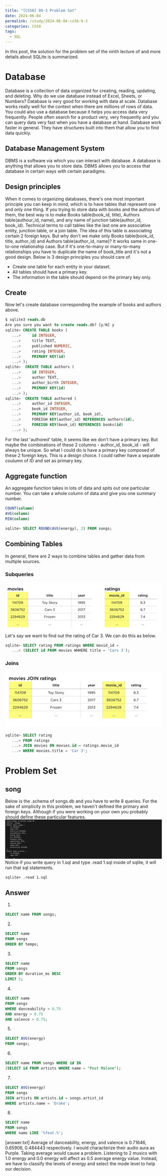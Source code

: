 ```yaml
---
title: "[CS50] 09-3 Problem Set"
date: 2024-06-04
permalink: /study/2024-06-04-cs50-9-3
categories: CS50
tags:
  - SQL
---
```


In this post, the solution for the problem set of the ninth lecture of and more details about SQLite is summarized.

# Database
Database is a collection of data organized for creating, reading, updating, and deleting. Why do we use database instead of Excel, Sheets, or Numbers? Database is very good for working with data at scale. Database works really well for the context when there are millions of rows of data. You could also use a database because it helps you access data very frequently. People often search for a product very, very frequently and you can query data very fast when you have a database at hand. Database work faster in general. They have structures built into them that allow you to find data quickly. 

## Database Management System 
DBMS is a software via which you can interact with database. A database is anything that allows you to store data. DBMS allows you to access that database in certain ways with certain paradigms. 

## Design principles
When it comes to organizing databases, there's one most important principle you can keep in mind, which is to have tables that represent one and only one thing. If you trying to store data with books and the authors of them, the best way is to make Books table(book_id, title), Authors table(authour_id, name), and any name of junction table(author_id, book_id). Technical terms to call tables like the last one are associative entity, junction table, or a join table. The idea of this table is associating certain 2 foreign keys. 
But why don't we make only Books table(book_id, title, author_id) and Authors table(author_id, name)? It works same in one-to-one relationship case. But if it's one-to-many or many-to-many relationships you have to duplicate the name of book_title and it's not a good design.
Below is 3 design principles you should care of.
- Create one table for each entity in your dataset.
- All tables should have a primary key.
- The information in the table should depend on the primary key only.

## Create
Now let's create database corresponding the example of books and authors above.
```sql
$ sqlite3 reads.db
Are you sure you want to create reads.db? [y/N] y
sqlite> CREATE TABLE books (
   ...>     id INTEGER,
   ...>     title TEXT,
   ...>     published NUMERIC,
   ...>     rating INTEGER,
   ...>     PRIMARY KEY(id)
   ...> );
sqlite>  CREATE TABLE authors (
   ...>     id INTEGER,
   ...>     author TEXT,
   ...>     author_birth INTEGER,
   ...>     PRIMARY KEY(id)
   ...> );
sqlite>  CREATE TABLE authored (
   ...>     author_id INTEGER,
   ...>     book_id INTEGER,
   ...>     PRIMARY KEY(author_id, book_id),
   ...>     FOREIGH KEY(author_id) REFERENCES authors(id),
   ...>     FOREIGN KEY(book_id) REFERENCES books(id)
   ...> );
```
For the last 'authored' table, it seems like we don't have a primary key. But maybe the combinations of these 2 columns - author_id, book_id - will always be unique. So what I could do is have a primary key composed of these 2 foreign keys. This is a design choice. I could rather have a separate coulumn of ID and set as primary key.

## Aggregate function
An aggregate function takes in lots of data and spits out one particular number. You can take a whole column of data and give you one summary number.
```sql
COUNT(column)
AVG(column)
MIN(column)
```
```sql
sqlite> SELECT ROUND(AVG(energy), 2) FROM songs;
```

## Combining Tables
In general, there are 2 ways to combine tables and gather data from multiple sources.
### Subqueries
![db12](../..\images\2024-06-04-cs50-9-3\db12.jpg)
Let's say we want to find out the rating of Car 3. We can do this as below.

```sql
sqlite> SELECT rating FROM ratings WHERE movid_id =
   ...> (SELECT id FROM movies WHHERE title = 'Cars 3');
```
### Joins
![db13](../..\images\2024-06-04-cs50-9-3\db13.jpg)
```sql
sqlite> SELECT rating
   ...> FROM ratings
   ...> JOIN movies ON movies.id = ratings.movie_id
   ...> WHERE movies.title = 'Car 3';
```

# Problem Set
## song
Below is the .schema of songs.db and you have to write 8 queries. For the sake of simplicity in this problem, we haven't defined the primary and foreign keys. Although  if you were working on your own you probably should define these particular features.
![db11](../..\images\2024-06-04-cs50-9-3\db11.jpg)
Notice if you write query in 1.sql and type .read 1.sql inside of sqlite, it will run that sql statements.

```console
sqlite> .read 1.sql
```
## Answer
1.
```sql
SELECT name FROM songs;
```
2.
```sql
SELECT name
FROM songs
ORDER BY tempo;
```
3.
```sql
SELECT name
FROM songs
ORDER BY duration_ms DESC
LIMIT 5;
```
4.
```sql
SELECT name
FROM songs
WHERE danceability > 0.75
AND energy > 0.75
AND valence > 0.75;
```
5.
```sql
SELECT AVG(energy)
FROM songs;
```
6.
```sql
SELECT name FROM songs WHERE id IN
(SELECT id FROM artists WHERE name = "Post Malone");
```
7.
```sql
SELECT AVG(energy)
FROM songs
JOIN artists ON artists.id = songs.artist_id
WHERE artists.name = 'Drake';
```
8.
```sql
SELECT name
FROM songs
WHERE name LIKE '%feat.%';
```
[answer.txt]
Average of danceability, energy, and valence is 0.71646, 0.65906, 0.484443 respectively. I would characterize their audio aura as Purple. Taking average would cause a problem. Listening to 2 musics with 1.0 energy and 0.0 energy will affect as 0.5 average energy value. Instead, we have to
classify the levels of energy and select the mode level to help our decision.